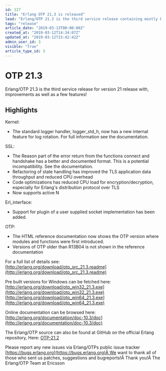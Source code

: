 ```yaml
---
id: 127
title: "Erlang OTP 21.3 is released"
lead: "Erlang/OTP 21.3 is the third service release containing mostly bug fixes and characteristics improvements but also a few features."
tags: "release"
article_date: "2019-03-13T00:00:00Z"
created_at: "2019-03-12T14:34:07Z"
updated_at: "2019-03-12T15:42:42Z"
admin_user_id: 3
visible: "true"
article_type_id: 3
---
```

# OTP 21.3

Erlang/OTP 21.3 is the third service release for version 21 release with, improvements as well as a few features!
## Highlights

Kernel:
* The standard logger handler, logger_std_h, now has a new internal feature for log rotation. For full information see the documentation.

SSL:
* The Reason part of the error return from the functions connect and handshake has a better and documented format. This is a potential incompatibility. See the documentation.
* Refactoring of state handling has improved the TLS application data throughput and reduced CPU overhead
* Code optimizations has reduced CPU load for encryption/decryption, especially for Erlang's distribution protocol over TLS
* Now supports active N

Erl_interface:
* Support for plugin of a user supplied socket implementation has been added.

OTP:
* The HTML reference documentation now shows the OTP version where modules and functions were first introduced.
* Versions of OTP older than R13B04 is not shown in the reference documentation

For a full list of details see:
 [http://erlang.org/download/otp_src_21.3.readme](http://erlang.org/download/otp_src_21.3.readme)

Pre built versions for Windows can be fetched here:
 [http://erlang.org/download/otp_win32_21.3.exe](http://erlang.org/download/otp_win32_21.3.exe)
 [http://erlang.org/download/otp_win64_21.3.exe](http://erlang.org/download/otp_win64_21.3.exe)

Online documentation can be browsed here:
 [http://erlang.org/documentation/doc-10.3/doc](http://erlang.org/documentation/doc-10.3/doc)

The Erlang/OTP source can also be found at GitHub on the official Erlang repository, Here: [OTP-21.2](https://github.com/erlang/otp/releases/tag/OTP-21.3)

Please report any new issues via Erlang/OTPs public issue tracker
[https://bugs.erlang.org](https://bugs.erlang.org)Â We want to thank all of those who sent us patches, suggestions and bugreports!Â Thank you!Â The Erlang/OTP Team at Ericsson